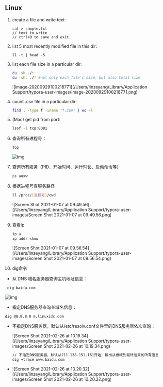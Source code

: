 ## Linux

1. create a file and write text:

   ```shell
   cat > sample.txt
   // text to write
   // ctrl+D to save and exit.
   ```

   

2. list 5 most recently modified file in this dir:

   ```shell
   ll -t | head -5
   ```

3. list each file size in a particular dir:

   ```bash
   du -sh ./* 
   du -shc ./* #not only each file's size, but also total size
   ```

   ![image-20200929100218771](/Users/linzeyang/Library/Application Support/typora-user-images/image-20200929100218771.png)

4. count .csv file in a particular dir:

   ```bash
   find . -type f -iname '*.csv' | wc -l
   ```

   

5. (Mac) get pid from port:

   ```bash
   lsof -i tcp:8081
   ```


6. 查询所有进程号：

   ```bash
   top
   ```

   ![img](https://img-blog.csdnimg.cn/20190611100804819.png?x-oss-process=image/watermark,type_ZmFuZ3poZW5naGVpdGk,shadow_10,text_aHR0cHM6Ly9ibG9nLmNzZG4ubmV0L3FxXzM4Njk1MTgy,size_16,color_FFFFFF,t_70)

7. 查询所有服务（PID、开始时间、运行时长、启动命令等）

   ```bash
   ps auxw
   ```

8. 根据进程号查服务路径

   ```bash
   ll /proc/[进程号]/cwd
   ```

   ![Screen Shot 2021-01-07 at 09.49.56](/Users/linzeyang/Library/Application Support/typora-user-images/Screen Shot 2021-01-07 at 09.49.56.png)

9. 查看ip

   ```bash
   ip a
   ip addr show
   ```

   ![Screen Shot 2021-01-07 at 09.56.54](/Users/linzeyang/Library/Application Support/typora-user-images/Screen Shot 2021-01-07 at 09.56.54.png)

10. dig命令

- 从 DNS 域名服务器查询主机地址信息：

```bash
 dig baidu.com
```

![img](https://images2017.cnblogs.com/blog/952033/201711/952033-20171103133846138-920653866.png)

- 指定DNS服务器查询某域名信息：

```bash
dig @8.8.8.8 m.linuxidc.com
```

- 不指定DNS服务器，默认从/etc/resolv.conf文件里的DNS服务器依次查询：

  ![Screen Shot 2021-02-26 at 10.19.34](/Users/linzeyang/Library/Application Support/typora-user-images/Screen Shot 2021-02-26 at 10.19.34.png)

  ```bash
  // 不指定DNS服务器，默认从211.138.151.161开始，输出从根域到最终结果的所有信息。
  dig +trace www.baidu.com
  ```

- ![Screen Shot 2021-02-26 at 10.20.32](/Users/linzeyang/Library/Application Support/typora-user-images/Screen Shot 2021-02-26 at 10.20.32.png)

